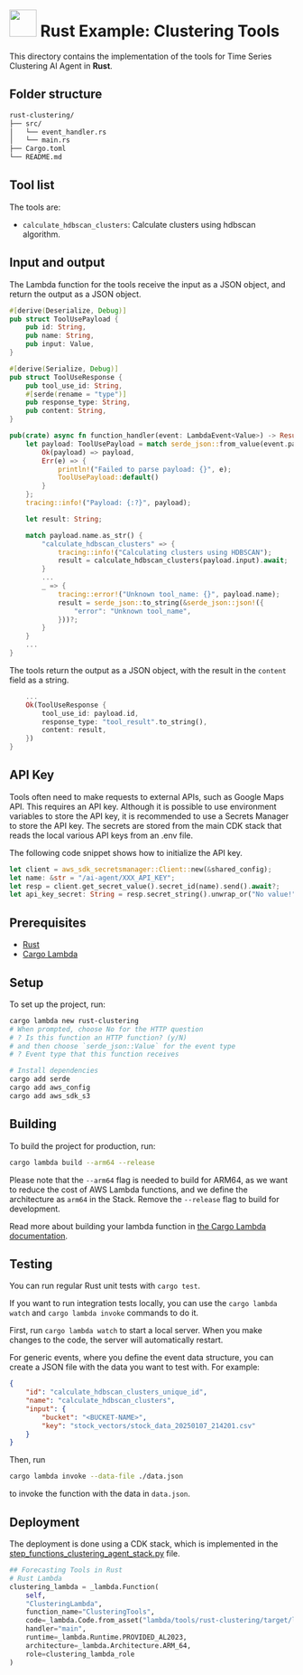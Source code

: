 # <img height="48" width="48" src="https://cdn.simpleicons.org/rust/gray" /> Rust Example: Clustering Tools

This directory contains the implementation of the tools for Time Series Clustering AI Agent in **Rust**.

## Folder structure

```txt
rust-clustering/
├── src/
│   └── event_handler.rs
│   └── main.rs
├── Cargo.toml
└── README.md
```

## Tool list

The tools are:

* `calculate_hdbscan_clusters`: Calculate clusters using hdbscan algorithm.

## Input and output

The Lambda function for the tools receive the input as a JSON object, and return the output as a JSON object.

```rust
#[derive(Deserialize, Debug)]
pub struct ToolUsePayload {
    pub id: String,
    pub name: String,
    pub input: Value,
}

#[derive(Serialize, Debug)]
pub struct ToolUseResponse {
    pub tool_use_id: String,
    #[serde(rename = "type")]
    pub response_type: String,
    pub content: String,
}

pub(crate) async fn function_handler(event: LambdaEvent<Value>) -> Result<ToolUseResponse, Error> {
    let payload: ToolUsePayload = match serde_json::from_value(event.payload.clone()) {
        Ok(payload) => payload,
        Err(e) => {
            println!("Failed to parse payload: {}", e);
            ToolUsePayload::default()
        }
    };
    tracing::info!("Payload: {:?}", payload);

    let result: String;

    match payload.name.as_str() {
        "calculate_hdbscan_clusters" => {
            tracing::info!("Calculating clusters using HDBSCAN");
            result = calculate_hdbscan_clusters(payload.input).await;
        }
        ...
        _ => {
            tracing::error!("Unknown tool_name: {}", payload.name);
            result = serde_json::to_string(&serde_json::json!({
                "error": "Unknown tool_name",
            }))?;
        }
    }
    ...
}
```

The tools return the output as a JSON object, with the result in the `content` field as a string.

```rust
    ...
    Ok(ToolUseResponse {
        tool_use_id: payload.id,
        response_type: "tool_result".to_string(),
        content: result,
    })
}
```

## API Key

Tools often need to make requests to external APIs, such as Google Maps API. This requires an API key. Although it is possible to use environment variables to store the API key, it is recommended to use a Secrets Manager to store the API key. The secrets are stored from the main CDK stack that reads the local various API keys from an .env file.

The following code snippet shows how to initialize the API key.

```rust
let client = aws_sdk_secretsmanager::Client::new(&shared_config);
let name: &str = "/ai-agent/XXX_API_KEY";
let resp = client.get_secret_value().secret_id(name).send().await?;
let api_key_secret: String = resp.secret_string().unwrap_or("No value!".to_string());
  ```

## Prerequisites

- [Rust](https://www.rust-lang.org/tools/install)
- [Cargo Lambda](https://www.cargo-lambda.info/guide/installation.html)

## Setup

To set up the project, run:
```bash
cargo lambda new rust-clustering 
# When prompted, choose No for the HTTP question
# ? Is this function an HTTP function? (y/N)
# and then choose `serde_json::Value` for the event type
# ? Event type that this function receives

# Install dependencies
cargo add serde
cargo add aws_config 
cargo add aws_sdk_s3
```

## Building

To build the project for production, run:
```bash
cargo lambda build --arm64 --release
```

Please note that the `--arm64` flag is needed to build for ARM64, as we want to reduce the cost of AWS Lambda functions, and we define the architecture as `arm64` in the Stack. Remove the `--release` flag to build for development.

Read more about building your lambda function in [the Cargo Lambda documentation](https://www.cargo-lambda.info/commands/build.html).

## Testing

You can run regular Rust unit tests with `cargo test`.

If you want to run integration tests locally, you can use the `cargo lambda watch` and `cargo lambda invoke` commands to do it.

First, run `cargo lambda watch` to start a local server. When you make changes to the code, the server will automatically restart.

For generic events, where you define the event data structure, you can create a JSON file with the data you want to test with. For example:

```json
{
    "id": "calculate_hdbscan_clusters_unique_id",
    "name": "calculate_hdbscan_clusters",
    "input": {
        "bucket": "<BUCKET-NAME>",
        "key": "stock_vectors/stock_data_20250107_214201.csv"
    }
}
```

Then, run 

```bash
cargo lambda invoke --data-file ./data.json
``` 

to invoke the function with the data in `data.json`.

## Deployment

The deployment is done using a CDK stack, which is implemented in the [step_functions_clustering_agent_stack.py](../../../step_functions_sql_agent/step_functions_clustering_agent_stack.py) file.

```python
## Forecasting Tools in Rust
# Rust Lambda
clustering_lambda = _lambda.Function(
    self, 
    "ClusteringLambda",
    function_name="ClusteringTools",
    code=_lambda.Code.from_asset("lambda/tools/rust-clustering/target/lambda/rust-clustering"), 
    handler="main",
    runtime=_lambda.Runtime.PROVIDED_AL2023,
    architecture=_lambda.Architecture.ARM_64,
    role=clustering_lambda_role
)
```
